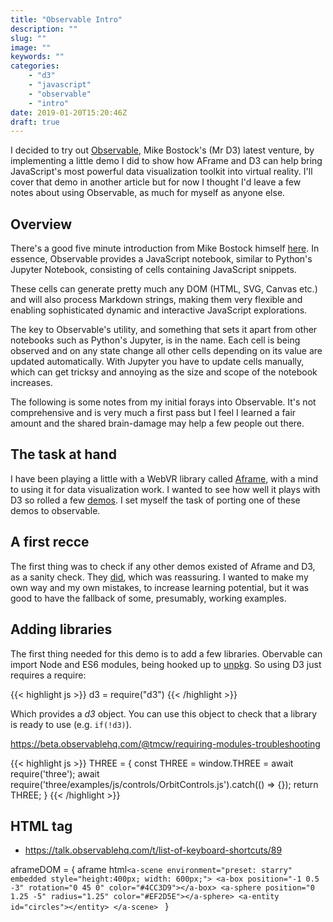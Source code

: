 ```yaml
---
title: "Observable Intro"
description: ""
slug: ""
image: ""
keywords: ""
categories:
    - "d3"
    - "javascript"
    - "observable"
    - "intro"
date: 2019-01-20T15:20:46Z
draft: true
---
```


  I decided to try out [Observable](http://beta.observablehq.com), Mike Bostock's (Mr D3) latest venture,  by implementing a little demo I did to show how AFrame and D3 can help bring JavaScript's most powerful data visualization toolkit into virtual reality. I'll cover that demo in another article but for now I thought I'd leave a few notes about using Observable, as much for myself as anyone else.


## Overview

There's a good five minute introduction from Mike Bostock himself [here](https://beta.observablehq.com/@mbostock/five-minute-introduction). In essence, Observable provides a JavaScript notebook, similar to Python's Jupyter Notebook, consisting of cells containing JavaScript snippets.

These cells can generate pretty much any DOM (HTML, SVG, Canvas etc.) and will also process Markdown strings, making them very flexible and enabling sophisticated dynamic and interactive JavaScript explorations.

The key to Observable's utility, and something that sets it apart from other notebooks such as Python's Jupyter, is in the name. Each cell is being observed and on any state change all other cells depending on its value are updated automatically. With Jupyter you have to update cells manually, which can get tricksy and annoying as the size and scope of the notebook increases.

The following is some notes from my initial forays into Observable. It's not comprehensive and is very much a first pass but I feel I learned a fair amount and the shared brain-damage may help a few people out there.

## The task at hand

I have been playing a little with a WebVR library called [Aframe](https://aframe.io/), with a mind to using it for data visualization work. I wanted to see how well it plays with D3 so rolled a few [demos](URL ). I set myself the task of porting one of these demos to observable.

## A first recce

The first thing was to check if any other demos existed of Aframe and D3, as a sanity check. They [did](https://beta.observablehq.com/search?query=aframe%20d3), which was reassuring. I wanted to make my own way and my own mistakes, to increase learning potential, but it was good to have the fallback of some, presumably, working examples.

## Adding libraries
The first thing needed for this demo is to add a few libraries. Obervable can import Node and ES6 modules, being hooked up to [unpkg](https://unpkg.com/#/). So using D3 just requires a require:

{{< highlight js >}}
d3 = require("d3")
{{< /highlight >}}

Which provides a _d3_ object. You can use this object to check that a library is ready to use (e.g. `if(!d3)`).




https://beta.observablehq.com/@tmcw/requiring-modules-troubleshooting

{{< highlight js >}}
THREE = {
  const THREE = window.THREE = await require('three');
  await require('three/examples/js/controls/OrbitControls.js').catch(() => {});
  return THREE;
}
{{< /highlight >}}




## HTML tag



- https://talk.observablehq.com/t/list-of-keyboard-shortcuts/89

aframeDOM = {
  aframe
  html`<a-scene environment="preset: starry" embedded style="height:400px; width: 600px;">
      <a-box position="-1 0.5 -3" rotation="0 45 0" color="#4CC3D9"></a-box>
      <a-sphere position="0 1.25 -5" radius="1.25" color="#EF2D5E"></a-sphere>
     <a-entity id="circles"></entity>
    </a-scene>
`
}
